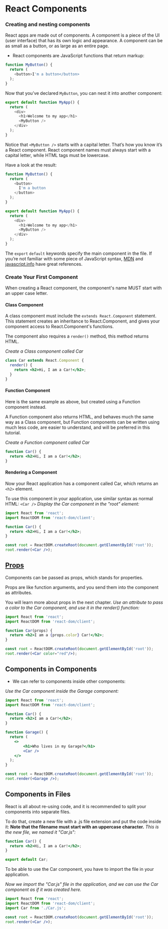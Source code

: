# React Components

### Creating and nesting components 

React apps are made out of components. A component is a piece of the UI (user interface) that has its own logic and appearance. A component can be as small as a button, or as large as an entire page.

- React components are JavaScript functions that return markup:

```js
function MyButton() {
  return (
    <button>I'm a button</button>
  );
}
```

Now that you’ve declared `MyButton`, you can nest it into another component:

```js
export default function MyApp() {
  return (
    <div>
      <h1>Welcome to my app</h1>
      <MyButton />
    </div>
  );
}
```
Notice that `<MyButton />` starts with a capital letter. That’s how you know it’s a React component. React component names must always start with a capital letter, while HTML tags must be lowercase.

Have a look at the result:

```js
function MyButton() {
  return (
    <button>
      I'm a button
    </button>
  );
}

export default function MyApp() {
  return (
    <div>
      <h1>Welcome to my app</h1>
      <MyButton />
    </div>
  );
}
```
The `export` `default` keywords specify the main component in the file. If you’re not familiar with some piece of JavaScript syntax, [MDN](https://developer.mozilla.org/en-US/docs/Web/JavaScript/Reference/Statements/export) and [javascript.info](https://javascript.info/import-export) have great references.



### Create Your First Component
When creating a React component, the component's name MUST start with an upper case letter.

#### Class Component
A class component must include the `extends React.Component` statement. This statement creates an inheritance to React.Component, and gives your component access to React.Component's functions.

The component also requires a `render()` method, this method returns HTML.

*Create a Class component called Car*
```jsx
class Car extends React.Component {
  render() {
    return <h2>Hi, I am a Car!</h2>;
  }
}
```


#### Function Component
Here is the same example as above, but created using a Function component instead.

A Function component also returns HTML, and behaves much the same way as a Class component, but Function components can be written using much less code, are easier to understand, and will be preferred in this tutorial.

*Create a Function component called Car*

```jsx
function Car() {
  return <h2>Hi, I am a Car!</h2>;
}
```
#### Rendering a Component
Now your React application has a component called Car, which returns an `<h2>` element.

To use this component in your application, use similar syntax as normal HTML: `<Car />`
*Display the Car component in the "root" element:*
```jsx
import React from 'react';
import ReactDOM from 'react-dom/client';

function Car() {
  return <h2>Hi, I am a Car!</h2>;
}

const root = ReactDOM.createRoot(document.getElementById('root'));
root.render(<Car />);
```

## [Props](https://react.dev/learn/passing-props-to-a-component)
Components can be passed as props, which stands for properties.

Props are like function arguments, and you send them into the component as attributes.

You will learn more about props in the next chapter.
*Use an attribute to pass a color to the Car component, and use it in the render() function:*
```jsx
import React from 'react';
import ReactDOM from 'react-dom/client';

function Car(props) {
  return <h2>I am a {props.color} Car!</h2>;
}

const root = ReactDOM.createRoot(document.getElementById('root'));
root.render(<Car color="red"/>);
```

## Components in Components
- We can refer to components inside other components:

*Use the Car component inside the Garage component:*
```jsx
import React from 'react';
import ReactDOM from 'react-dom/client';

function Car() {
  return <h2>I am a Car!</h2>;
}

function Garage() {
  return (
    <>
	    <h1>Who lives in my Garage?</h1>
	    <Car />
    </>
  );
}

const root = ReactDOM.createRoot(document.getElementById('root'));
root.render(<Garage />);
```

## Components in Files
React is all about re-using code, and it is recommended to split your components into separate files.

To do that, create a new file with a .js file extension and put the code inside it:
**Note that the filename must start with an uppercase character.**
*This is the new file, we named it "Car.js":*
```jsx
function Car() {
  return <h2>Hi, I am a Car!</h2>;
}

export default Car;
```
To be able to use the Car component, you have to import the file in your application.

*Now we import the "Car.js" file in the application, and we can use the Car component as if it was created here.*
```jsx
import React from 'react';
import ReactDOM from 'react-dom/client';
import Car from './Car.js';

const root = ReactDOM.createRoot(document.getElementById('root'));
root.render(<Car />);
```
